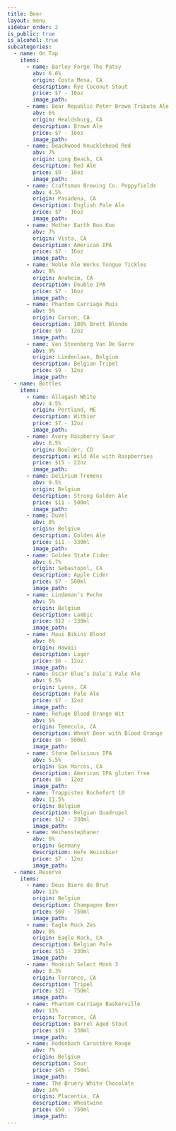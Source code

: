 ```yaml
---
title: Beer
layout: menu
sidebar_order: 2
is_public: true
is_alcohol: true
subcategories:
  - name: On Tap
    items:
      - name: Barley Forge The Patsy
        abv: 6.6%
        origin: Costa Mesa, CA
        description: Rye Coconut Stout
        price: $7 - 16oz
        image_path:
      - name: Bear Republic Peter Brown Tribute Ale
        abv: 6%
        origin: Healdsburg, CA
        description: Brown Ale
        price: $7 - 16oz
        image_path:
      - name: Beachwood Knucklehead Red
        abv: 7%
        origin: Long Beach, CA
        description: Red Ale
        price: $9 - 16oz
        image_path:
      - name: Craftsman Brewing Co. Poppyfields
        abv: 4.5%
        origin: Pasadena, CA
        description: English Pale Ale
        price: $7 - 16oz
        image_path:
      - name: Mother Earth Boo Koo
        abv: 7%
        origin: Vista, CA
        description: American IPA
        price: $7 - 16oz
        image_path:
      - name: Noble Ale Works Tongue Tickles
        abv: 8%
        origin: Anaheim, CA
        description: Double IPA
        price: $7 - 16oz
        image_path:
      - name: Phantom Carriage Muis
        abv: 5%
        origin: Carson, CA
        description: 100% Brett Blonde
        price: $9 - 12oz
        image_path:
      - name: Van Steenberg Van De Garre
        abv: 9%
        origin: Lindenlaan, Belgium
        description: Belgian Tripel
        price: $9 - 12oz
        image_path:
  - name: Bottles
    items:
      - name: Allagash White
        abv: 4.5%
        origin: Portland, ME
        description: Witbier
        price: $7 - 12oz
        image_path:
      - name: Avery Raspberry Sour
        abv: 6.5%
        origin: Boulder, CO
        description: Wild Ale with Raspberries
        price: $15 - 22oz
        image_path:
      - name: Delirium Tremens
        abv: 9.5%
        origin: Belgium
        description: Strong Golden Ale
        price: $11 - 500ml
        image_path:
      - name: Duvel
        abv: 8%
        origin: Belgium
        description: Golden Ale
        price: $11 - 330ml
        image_path:
      - name: Golden State Cider
        abv: 6.7%
        origin: Sebastopol, CA
        description: Apple Cider
        price: $7 - 500ml
        image_path:
      - name: Lindeman’s Peche
        abv: 5%
        origin: Belgium
        description: Lambic
        price: $12 - 330ml
        image_path:
      - name: Maui Bikini Blond
        abv: 6%
        origin: Hawaii
        description: Lager
        price: $6 - 12oz
        image_path:
      - name: Oscar Blue’s Dale’s Pale Ale
        abv: 6.5%
        origin: Lyons, CA
        description: Pale Ale
        price: $7 - 12oz
        image_path:
      - name: Refuge Blood Orange Wit
        abv: 5%
        origin: Temecula, CA
        description: Wheat Beer with Blood Orange
        price: $6 - 500ml
        image_path:
      - name: Stone Delicious IPA
        abv: 5.5%
        origin: San Marcos, CA
        description: American IPA gluten free
        price: $6 - 12oz
        image_path:
      - name: Trappistes Rochefort 10
        abv: 11.5%
        origin: Belgium
        description: Belgian Quadrupel
        price: $12 - 330ml
        image_path:
      - name: Weihenstephaner
        abv: 6%
        origin: Germany
        description: Hefe Weissbier
        price: $7 - 12oz
        image_path:
  - name: Reserve
    items:
      - name: Deus Biere de Brut
        abv: 11%
        origin: Belgium
        description: Champagne Beer
        price: $60 - 750ml
        image_path:
      - name: Eagle Rock Zes
        abv: 8%
        origin: Eagle Rock, CA
        description: Belgian Pale
        price: $15 - 330ml
        image_path:
      - name: Monkish Select Monk 3
        abv: 8.3%
        origin: Torrance, CA
        description: Tripel
        price: $21 - 750ml
        image_path:
      - name: Phantom Carriage Baskerville
        abv: 11%
        origin: Torrance, CA
        description: Barrel Aged Stout
        price: $19 - 330ml
        image_path:
      - name: Rodenbach Caractère Rouge
        abv: 7%
        origin: Belgium
        description: Sour
        price: $45 - 750ml
        image_path:
      - name: The Bruery White Chocolate
        abv: 14%
        origin: Placentia, CA
        description: Wheatwine
        price: $50 - 750ml
        image_path:
---
```

